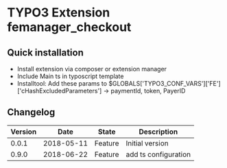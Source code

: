 # TYPO3 Extension femanager_checkout


## Quick installation

* Install extension via composer or extension manager
* Include Main ts in typoscript template
* Installtool: Add these params to $GLOBALS['TYPO3_CONF_VARS']['FE']['cHashExcludedParameters'] -> paymentId, token, PayerID



## Changelog

| Version    | Date       | State        | Description                                                                                                                |
| ---------- | ---------- | ------------ | -------------------------------------------------------------------------------------------------------------------------- |
| 0.0.1      | 2018-05-11 | Feature      | Initial version |
| 0.9.0      | 2018-06-22 | Feature       | add ts configuration |
